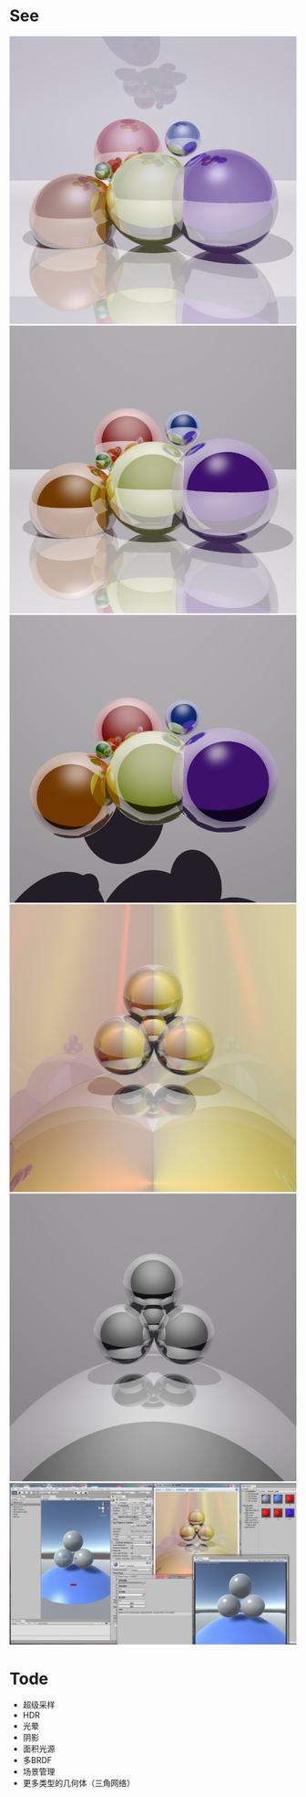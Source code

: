 # See

![](https://github.com/wubugui/FXXKTracer/blob/master/pic/1.png)
![](https://github.com/wubugui/FXXKTracer/blob/master/pic/2.png)
![](https://github.com/wubugui/FXXKTracer/blob/master/pic/3.png)
![](https://github.com/wubugui/FXXKTracer/blob/master/pic/4.png)
![](https://github.com/wubugui/FXXKTracer/blob/master/pic/5.png)
![](https://github.com/wubugui/FXXKTracer/blob/master/pic/6.png)

# Tode
- 超级采样
- HDR
- 光晕
- 阴影
- 面积光源
- 多BRDF
- 场景管理
- 更多类型的几何体（三角网络）